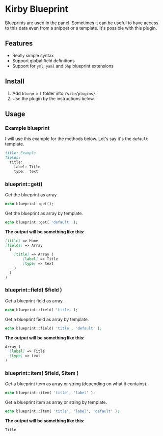 # Kirby Blueprint

Blueprints are used in the panel. Sometimes it can be useful to have access to this data even from a snippet or a template. It's possible with this plugin.

## Features

- Really simple syntax
- Support global field definitions
- Support for `yml`, `yaml` and `php` blueprint extensions

## Install

1. Add `blueprint` folder into `/site/plugins/`.
1. Use the plugin by the instructions below.

## Usage

### Example blueprint

I will use this example for the methods below. Let's say it's the `default` template.

```md
title: Example
fields:
  title:
    label: Title
    type:  text
```

### blueprint::get()

Get the blueprint as array.

```php
echo blueprint::get();
```

Get the blueprint as array by template.

```php
echo blueprint::get( 'default' );
```


**The output will be something like this:**

```md
[title] => Home
[fields] => Array
  (
    [title] => Array (
        [label] => Title
        [type] => text
    )
  )
)
```

### blueprint::field( $field )

Get a blueprint field as array.

```php
echo blueprint::field( 'title' );
```

Get a blueprint field as array by template.

```php
echo blueprint::field( 'title', 'default' );
```

**The output will be something like this:**

```md
Array (
  [label] => Title
  [type] => text
)
```

### blueprint::item( $field, $item )

Get a blueprint item as array or string (depending on what it contains).

```php
echo blueprint::item( 'title', 'label' );
```

Get a blueprint item as array or string by template.

```php
echo blueprint::item( 'title', 'label', 'default' );
```

**The output will be something like this:**

```md
Title
```